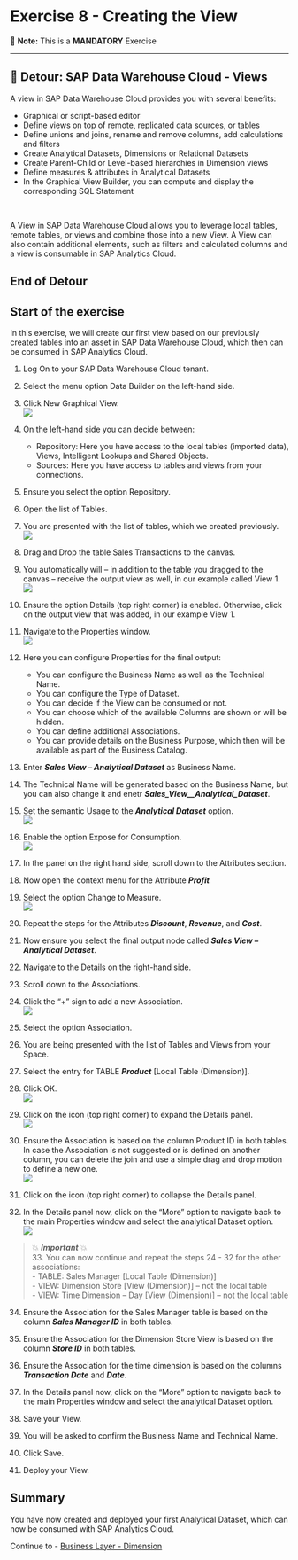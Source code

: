 # Exercise 8 - Creating the View 

:memo: **Note:** This is a <strong>MANDATORY</strong>  Exercise

---
## :beginner: Detour: SAP Data Warehouse Cloud - Views

A view in SAP Data Warehouse Cloud provides you with several benefits:
- Graphical or script-based editor
- Define views on top of remote, replicated data sources, or tables
- Define unions and joins, rename and remove columns, add calculations and filters
- Create Analytical Datasets, Dimensions or Relational Datasets
- Create Parent-Child or Level-based hierarchies in Dimension views
- Define measures & attributes in Analytical Datasets
- In the Graphical View Builder, you can compute and display the corresponding SQL Statement
<br>  

A View in SAP Data Warehouse Cloud allows you to leverage local tables, remote tables, or views and combine
those into a new View. A View can also contain additional elements, such as filters and calculated columns and
a view is consumable in SAP Analytics Cloud.

## End of Detour

## Start of the exercise
In this exercise, we will create our first view based on our previously created tables into an asset in SAP Data Warehouse Cloud, which then can be consumed in SAP Analytics Cloud.

1. Log On to your SAP Data Warehouse Cloud tenant.
2. Select the menu option Data Builder on the left-hand side.
3. Click New Graphical View.
<br>![](images/00_00_0081.png)  
  
4. On the left-hand side you can decide between:<br><ul><li>Repository: Here you have access to the local tables (imported data), Views, Intelligent Lookups and Shared Objects.</li><li>Sources: Here you have access to tables and views from your connections.</li></ul>

5. Ensure you select the option Repository.
6. Open the list of Tables. 
7. You are presented with the list of tables, which we created previously.
<br>![](images/00_00_0083.png)  
  
8. Drag and Drop the table Sales Transactions to the canvas.
9. You automatically will – in addition to the table you dragged to the canvas – receive the output view as well,
in our example called View 1.
<br>![](images/00_00_0084.png)   
  
10. Ensure the option Details (top right corner) is enabled. Otherwise, click on the output view that was added, in our example View 1.
11. Navigate to the Properties window.
<br>![](images/00_00_0086.png) 

12. Here you can configure Properties for the final output:<br><ul><li>You can configure the Business Name as well as the Technical Name.</li><li>You can configure the Type of Dataset.</li><li>You can decide if the View can be consumed or not.</li><li>You can choose which of the available Columns are shown or will be hidden.</li><li>You can define additional Associations.</li><li>You can provide details on the Business Purpose, which then will be available as part of the
Business Catalog.</li></ul>
13. Enter ***Sales View – Analytical Dataset*** as Business Name.
14. The Technical Name will be generated based on the Business Name, but you can also change it and enetr ***Sales_View__Analytical_Dataset***.
15. Set the semantic Usage to the ***Analytical Dataset*** option.
<br>![](images/00_00_0082.png)   
  
16. Enable the option Expose for Consumption.
<br>![](images/00_00_0882.png)   
  
17. In the panel on the right hand side, scroll down to the Attributes section.
18. Now open the context menu for the Attribute ***Profit***
19. Select the option Change to Measure.
<br>![](images/00_00_0087.png)  
  
20. Repeat the steps for the Attributes ***Discount***, ***Revenue***, and ***Cost***.
21. Now ensure you select the final output node called ***Sales View – Analytical Dataset***.
22. Navigate to the Details on the right-hand side.
23. Scroll down to the Associations.
24. Click the “+” sign to add a new Association.
<br>![](images/00_00_0088.png) 
  
25. Select the option Association.
26. You are being presented with the list of Tables and Views from your Space.
27. Select the entry for TABLE ***Product*** [Local Table (Dimension)].
28. Click OK.
<br>![](images/00_00_0089.png)   
  
29. Click on the icon (top right corner) to expand the Details panel.
<br>![](images/00_00_0885.png) 

30. Ensure the Association is based on the column Product ID in both tables. In case the Association is not
suggested or is defined on another column, you can delete the join and use a simple drag and drop motion
to define a new one.
<br>![](images/00_00_0886.png)  

31. Click on the icon (top right corner) to collapse the Details panel.
32. In the Details panel now, click on the “More” option to navigate back to the main Properties window and
select the analytical Dataset option.
<br>![](images/00_00_0887.png)  

> :boom: ***Important*** :boom: <br> 
> 33. You can now continue and repeat the steps 24 - 32 for the other associations:<br>- TABLE: Sales Manager [Local Table (Dimension)]<br>- VIEW: Dimension Store [View (Dimension)] – not the local table<br>- VIEW: Time Dimension – Day [View (Dimension)] – not the local table

34. Ensure the Association for the Sales Manager table is based on the column ***Sales Manager ID*** in both tables. 
35. Ensure the Association for the Dimension Store View is based on the column ***Store ID*** in both tables. 
36. Ensure the Association for the time dimension is based on the columns ***Transaction Date*** and ***Date***.
 
37. In the Details panel now, click on the “More” option to navigate back to the main Properties window and
select the analytical Dataset option.
38. Save your View.
39. You will be asked to confirm the Business Name and Technical Name.
40. Click Save.
41. Deploy your View.


## Summary

You have now created and deployed your first Analytical Dataset, which can now be consumed with SAP Analytics
Cloud.


Continue to - [Business Layer - Dimension ](../ex09/README.md)
